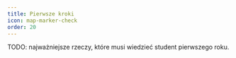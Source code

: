 ```yaml
---
title: Pierwsze kroki
icon: map-marker-check
order: 20
---
```


TODO: najważniejsze rzeczy, które musi wiedzieć student pierwszego roku.
